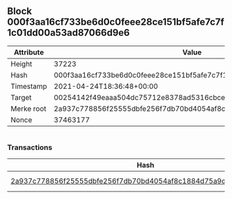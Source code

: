 ## Block 000f3aa16cf733be6d0c0feee28ce151bf5afe7c7f1c01dd00a53ad87066d9e6

Attribute | Value
--- | ---
Height | 37223
Hash | 000f3aa16cf733be6d0c0feee28ce151bf5afe7c7f1c01dd00a53ad87066d9e6
Timestamp | 2021-04-24T18:36:48+00:00
Target | 00254142f49eaaa504dc75712e8378ad5316cbcead634704b3734b6271167cc4
Merke root | 2a937c778856f25555dbfe256f7db70bd4054af8c1884d75a9d323a20fa384a3
Nonce | 37463177

```

```

### Transactions

Hash | Amount
--- | ---
[2a937c778856f25555dbfe256f7db70bd4054af8c1884d75a9d323a20fa384a3](2a937c778856f25555dbfe256f7db70bd4054af8c1884d75a9d323a20fa384a3.md) | 10.00000000 SKEPTI 
